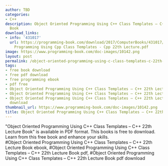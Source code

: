 ```yaml
---
author: TBD
categories:
- C++
description: Object Oriented Programming Using C++ Class Templates – C++ 22th Lecture
  Book
download_links:
- info: '431017'
  url: https://programming-book.com/download/2017/ComputerBooks/431017/Object Oriented
    Programming Using Cpp Class Templates - Cpp 22th Lecture.pdf
image: https://www.programming-book.com/doc-images/10142.png
layout: post
permalink: /object-oriented-programming-using-c-class-templates-c-22th-lecture-book.html
tags:
- free book download
- free pdf download
- free programming ebook
- pdf free
- Object Oriented Programming Using C++ Class Templates – C++ 22th Lecture Book ebook
- Object Oriented Programming Using C++ Class Templates – C++ 22th Lecture Book pdf
- Object Oriented Programming Using C++ Class Templates – C++ 22th Lecture Book pdf
  download
thumbnail_url: https://www.programming-book.com/doc-images/10142.png
title: Object Oriented Programming Using C++ Class Templates – C++ 22th Lecture Book
---
```


 
<div class="item-desc text-justify">
  "Object Oriented Programming Using C++ Class Templates – C++ 22th Lecture Book" is available in PDF format. This books is free to download. Learn from this free book and enhance your skills.
  <br>
  #Object Oriented Programming Using C++ Class Templates – C++ 22th Lecture Book ebook, #Object Oriented Programming Using C++ Class Templates – C++ 22th Lecture Book pdf, #Object Oriented Programming Using C++ Class Templates – C++ 22th Lecture Book pdf download
</div>